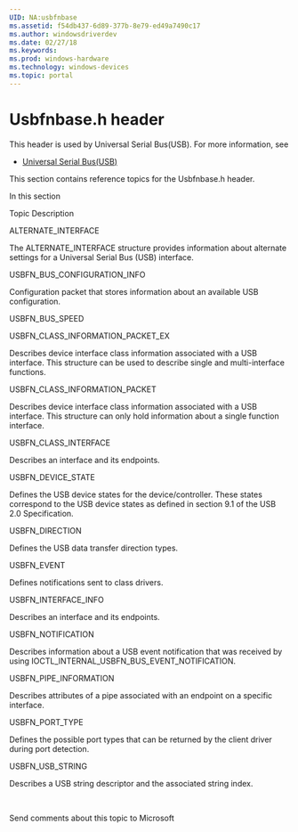 ```yaml
---
UID: NA:usbfnbase
ms.assetid: f54db437-6d89-377b-8e79-ed49a7490c17
ms.author: windowsdriverdev
ms.date: 02/27/18
ms.keywords: 
ms.prod: windows-hardware
ms.technology: windows-devices
ms.topic: portal
---
```


# Usbfnbase.h header



This header is used by Universal Serial Bus(USB). For more information, see
- [Universal Serial Bus(USB)](../_usbref/index.md)

This section contains reference topics for the Usbfnbase.h header.


In this section


Topic
Description




ALTERNATE_INTERFACE



The ALTERNATE_INTERFACE structure provides information about alternate settings for a Universal Serial Bus (USB) interface.





USBFN_BUS_CONFIGURATION_INFO



Configuration packet that stores information about 
an available USB configuration.





USBFN_BUS_SPEED







USBFN_CLASS_INFORMATION_PACKET_EX



Describes device interface class information associated with a USB interface. This structure can be used to describe single and multi-interface functions. 





USBFN_CLASS_INFORMATION_PACKET



Describes device interface class information associated with a USB interface. This structure can only hold information about a single function interface.





USBFN_CLASS_INTERFACE



Describes an interface and its endpoints.





USBFN_DEVICE_STATE



Defines the USB device states for the device/controller.  These states correspond to the USB device states as defined in section 9.1 of the USB 2.0 Specification.





USBFN_DIRECTION



Defines the USB data transfer direction types.





USBFN_EVENT



Defines notifications sent to class drivers.





USBFN_INTERFACE_INFO



Describes an interface and its endpoints.





USBFN_NOTIFICATION



Describes information about a USB  event notification that was 
		received by using IOCTL_INTERNAL_USBFN_BUS_EVENT_NOTIFICATION.
		





USBFN_PIPE_INFORMATION



Describes attributes of a pipe associated with an endpoint on a specific interface.





USBFN_PORT_TYPE



Defines the possible port types that can be returned by the client driver during port detection.





USBFN_USB_STRING



Describes a USB string descriptor and the associated string index. 



 


Send comments about this topic to Microsoft

